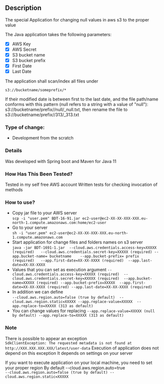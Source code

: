## Description
The special Application for changing null values in aws s3 to the proper value
  
The Java application takes the following parameters:  
- [x] AWS Key  
- [x] AWS Secret  
- [x] S3 bucket name  
- [x] S3 bucket prefix  
- [x] First Date  
- [x] Last Date  

The application shall scan/index all files under  
``` 
s3://bucketname/someprefix/*  
```
If their modified date is between first to the last date, and 
the file path/name conforms with this pattern (null refers to a string with a value of "null"):  
s3://bucketname/prefix/<some string>/null/<blank or some string>_null.txt, 
then rename the file to  
s3://bucketname/prefix/<some string>/313/<blank or some string>_313.txt  

### Type of change:
- Development from the scratch

### Details
Was developed with Spring boot and Maven for Java 11

### How Has This Been Tested?

Tested in my self free AWS account
Written tests for checking invocation of methods

### How to use?

 - Copy jar file to your AWS server  
``
scp -i "user.pem" BDT-16-91.jar ec2-user@ec2-XX-XX-XXX-XXX.eu-north-1.compute.amazonaws.com:home/ec2-user
``
 - Go to your server  
``
sh -i "user.pem" ec2-user@ec2-XX-XX-XXX-XXX.eu-north-1.compute.amazonaws.com
``
 - Start application for change files and folders names on s3 server  
``
java -jar BDT-1691-1.jar 
--cloud.aws.credentials.access-key=XXXXX (required)  
--cloud.aws.credentials.secret-key=XXXXX (required)
--app.bucket-name= bucketname   
--app.bucket-prefix= prefix (required)  
--app.first-date=XX-XX-XXXX (required) 
--app.last-date=XX-XX-XXXX  
``  
- Values that you can set as execution argument
``
    --cloud.aws.credentials.access-key=XXXXX (required) 
    --cloud.aws.credentials.secret-key=XXXXX (required) 
    --app.bucket-name=XXXXX (required)
    --app.bucket-prefix=XXXXX 
    --app.first-date=XX-XX-XXXX (required)
    --app.last-date=XX-XX-XXXX (required)
`` 
- In addition we can define  
``
    --cloud.aws.region.auto=false (true by default) 
    --cloud.aws.region.static=XXXXX
    --app.replace-value=XXXXX 
    --app.replace-to=XXXXX (313 as default)
``
- You can change values for replacing
``
    --app.replace-value=XXXXX (null by default)
    --app.replace-to=XXXXX (313 as default)
``
### Note
There is possible to appear an exception  
``
SdkClientException: The requested metadata is not found at http://XXX.XXX.XXX.XXX/latest/user-data
``
Execution of application does not depend on this exception
It depends on settings on your server

If you want to execute application on your local machine, you need to set your proper region
By default --cloud.aws.region.auto=true  
``
    --cloud.aws.region.auto=false (true by default)
    --cloud.aws.region.static=XXXXX
``